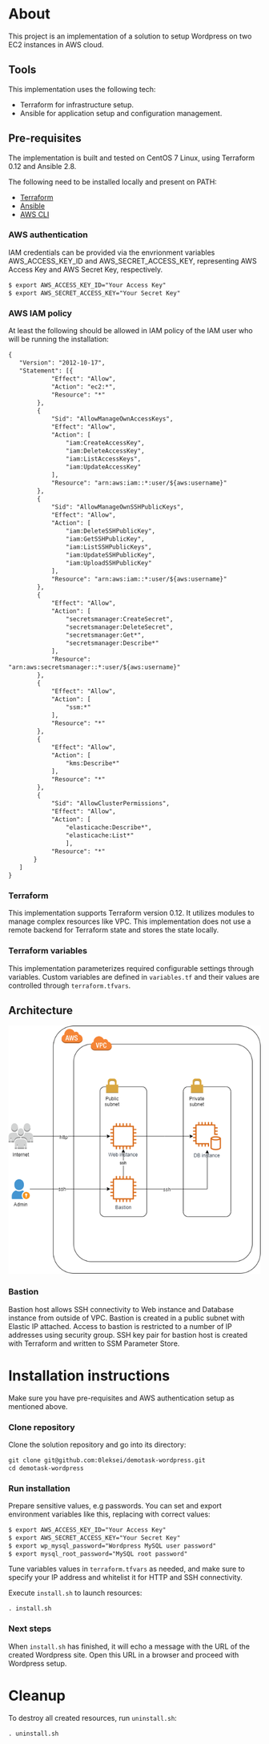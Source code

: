 # About
This project is an implementation of a solution to setup Wordpress on two EC2 instances in AWS cloud.

## Tools

This implementation uses the following tech:

- Terraform for infrastructure setup.
- Ansible for application setup and configuration management. 

## Pre-requisites

The implementation is built and tested on CentOS 7 Linux, using Terraform 0.12 and Ansible 2.8.

The following need to be installed locally and present on PATH:

- [Terraform](https://www.terraform.io/downloads.html)
- [Ansible](https://docs.ansible.com/ansible/latest/installation_guide/intro_installation.html)
- [AWS CLI](https://docs.aws.amazon.com/cli/latest/userguide/cli-chap-install.html)

### AWS authentication

IAM credentials can be provided via the envrionment variables AWS_ACCESS_KEY_ID and AWS_SECRET_ACCESS_KEY, representing AWS Access Key and AWS Secret Key, respectively.

```
$ export AWS_ACCESS_KEY_ID="Your Access Key"
$ export AWS_SECRET_ACCESS_KEY="Your Secret Key"
```

### AWS IAM policy

At least the following should be allowed in IAM policy of the IAM user who will be running the installation:

```
{
   "Version": "2012-10-17",
   "Statement": [{    
            "Effect": "Allow",
            "Action": "ec2:*",
            "Resource": "*"
        },
        {
            "Sid": "AllowManageOwnAccessKeys",
            "Effect": "Allow",
            "Action": [
                "iam:CreateAccessKey",
                "iam:DeleteAccessKey",
                "iam:ListAccessKeys",
                "iam:UpdateAccessKey"
            ],
            "Resource": "arn:aws:iam::*:user/${aws:username}"
        },
        {
            "Sid": "AllowManageOwnSSHPublicKeys",
            "Effect": "Allow",
            "Action": [
                "iam:DeleteSSHPublicKey",
                "iam:GetSSHPublicKey",
                "iam:ListSSHPublicKeys",
                "iam:UpdateSSHPublicKey",
                "iam:UploadSSHPublicKey"
            ],
            "Resource": "arn:aws:iam::*:user/${aws:username}"
        },
        {
            "Effect": "Allow",
            "Action": [
                "secretsmanager:CreateSecret",
                "secretsmanager:DeleteSecret",
                "secretsmanager:Get*",
                "secretsmanager:Describe*" 
            ],
            "Resource": "arn:aws:secretsmanager::*:user/${aws:username}"
        },
        {
            "Effect": "Allow",
            "Action": [
                "ssm:*"
            ],
            "Resource": "*"
        },
        {
            "Effect": "Allow",
            "Action": [
                "kms:Describe*" 
            ],
            "Resource": "*"
        },
        {
            "Sid": "AllowClusterPermissions",
            "Effect": "Allow",
            "Action": [
                "elasticache:Describe*",
                "elasticache:List*"
                ],
            "Resource": "*"
       }
   ]
}
```

### Terraform

This implementation supports Terraform version 0.12. It utilizes modules to manage complex resources like VPC. This implementation does not use a remote backend for Terraform state and stores the state locally.

### Terraform variables

This implementation parameterizes required configurable settings through variables. Custom variables are defined in `variables.tf` and their values are controlled through `terraform.tfvars`.

## Architecture

![architecture](./files/architecture.png)

### Bastion

Bastion host allows SSH connectivity to Web instance and Database instance from outside of VPC. Bastion is created in a public subnet with Elastic IP attached. Access to bastion is restricted to a number of IP addresses using security group. SSH key pair for bastion host is created with Terraform and written to SSM Parameter Store.

# Installation instructions

Make sure you have pre-requisites and AWS authentication setup as mentioned above. 

### Clone repository

Clone the solution repository and go into its directory:

```
git clone git@github.com:0leksei/demotask-wordpress.git
cd demotask-wordpress
```

### Run installation

Prepare sensitive values, e.g passwords. You can set and export environment variables like this, replacing with correct values:

```
$ export AWS_ACCESS_KEY_ID="Your Access Key"
$ export AWS_SECRET_ACCESS_KEY="Your Secret Key"
$ export wp_mysql_password="Wordpress MySQL user password"
$ export mysql_root_password="MySQL root password"
```

Tune variables values in `terraform.tfvars` as needed, and make sure to specify your IP address and whitelist it for HTTP and SSH connectivity.

Execute `install.sh` to launch resources:

```
. install.sh
```

### Next steps

When `install.sh` has finished, it will echo a message with the URL of the created Wordpress site. Open this URL in a browser and proceed with Wordpress setup.

# Cleanup

To destroy all created resources, run `uninstall.sh`:

```
. uninstall.sh
```

